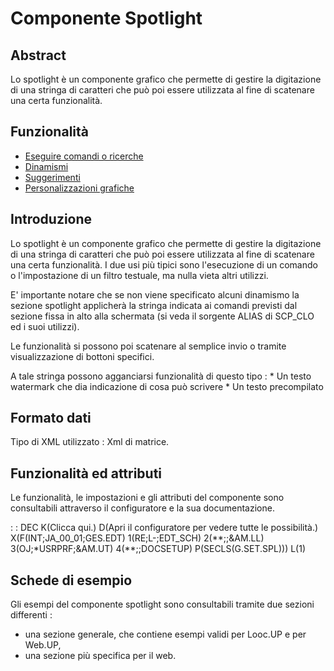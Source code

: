 # Componente Spotlight

## Abstract

Lo spotlight è un componente grafico che permette di gestire la digitazione di una stringa di caratteri che può poi essere utilizzata al fine di scatenare una certa funzionalità.


## Funzionalità
- [Eseguire comandi o ricerche](Sorgenti/DOC/TA/B£AMO/LOCSPL_F01)
- [Dinamismi](Sorgenti/DOC/TA/B£AMO/LOCSPL_F02)
- [Suggerimenti](Sorgenti/DOC/TA/B£AMO/LOCSPL_F03)
- [Personalizzazioni grafiche](Sorgenti/DOC/TA/B£AMO/LOCSPL_F04)

## Introduzione
Lo spotlight è un componente grafico che permette di gestire la digitazione di una stringa di caratteri che può poi essere utilizzata al fine di scatenare una certa funzionalità.
I due usi più tipici sono l'esecuzione di un comando o l'impostazione di un filtro testuale, ma nulla vieta altri utilizzi.

E' importante notare che se non viene specificato alcuni dinamismo la sezione spotlight applicherà la stringa indicata ai comandi previsti dal sezione fissa in alto alla schermata (si veda il sorgente ALIAS di SCP_CLO ed i suoi utilizzi).

Le funzionalità si possono poi scatenare al semplice invio o tramite visualizzazione di bottoni specifici.

A tale stringa possono agganciarsi funzionalità di questo tipo : 
\* Un testo watermark che dia indicazione di cosa può scrivere
\* Un testo precompilato

## Formato dati
Tipo di XML utilizzato :  Xml di matrice.

## Funzionalità ed attributi
Le funzionalità, le impostazioni e gli attributi del componente sono consultabili attraverso il configuratore e la sua documentazione.

 :  : DEC K(Clicca qui.) D(Apri il configuratore per vedere tutte le possibilità.) X(F(INT;JA_00_01;GES.EDT) 1(RE;L-;EDT_SCH) 2(\*\*;;&AM.LL) 3(OJ;\*USRPRF;&AM.UT) 4(\*\*;;DOCSETUP) P(SECLS(G.SET.SPL))) L(1)

## Schede di esempio
Gli esempi del componente spotlight sono consultabili tramite due sezioni differenti : 
- una sezione generale, che contiene esempi validi per Looc.UP e per Web.UP,
- una sezione più specifica per il web.

